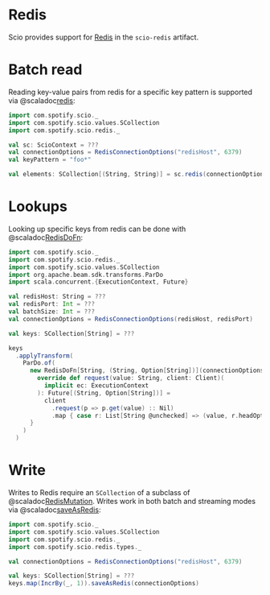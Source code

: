 # Redis

Scio provides support for [Redis](https://redis.io/) in the `scio-redis` artifact.

# Batch read

Reading key-value pairs from redis for a specific key pattern is supported via @scaladoc[redis](com.spotify.scio.redis.syntax.ScioContextOps#redis(connectionOptions:com.spotify.scio.redis.RedisConnectionOptions,keyPattern:String,batchSize:Int,outputParallelization:Boolean):com.spotify.scio.values.SCollection[(String,String)]):

```scala mdoc:compile-only
import com.spotify.scio._
import com.spotify.scio.values.SCollection
import com.spotify.scio.redis._

val sc: ScioContext = ???
val connectionOptions = RedisConnectionOptions("redisHost", 6379)
val keyPattern = "foo*"

val elements: SCollection[(String, String)] = sc.redis(connectionOptions, keyPattern)
```

# Lookups

Looking up specific keys from redis can be done with @scaladoc[RedisDoFn](com.spotify.scio.redis.RedisDoFn):

```scala mdoc:compile-only
import com.spotify.scio._
import com.spotify.scio.redis._
import com.spotify.scio.values.SCollection
import org.apache.beam.sdk.transforms.ParDo
import scala.concurrent.{ExecutionContext, Future}

val redisHost: String = ???
val redisPort: Int = ???
val batchSize: Int = ???
val connectionOptions = RedisConnectionOptions(redisHost, redisPort)

val keys: SCollection[String] = ???

keys
  .applyTransform(
    ParDo.of(
      new RedisDoFn[String, (String, Option[String])](connectionOptions, batchSize) {
        override def request(value: String, client: Client)(
          implicit ec: ExecutionContext
        ): Future[(String, Option[String])] =
          client
            .request(p => p.get(value) :: Nil)
            .map { case r: List[String @unchecked] => (value, r.headOption) }
      }
    )
  )
```

# Write

Writes to Redis require an `SCollection` of a subclass of @scaladoc[RedisMutation](com.spotify.scio.redis.types.RedisMutation).
Writes work in both batch and streaming modes via @scaladoc[saveAsRedis](com.spotify.scio.redis.syntax.SCollectionRedisOps#saveAsRedis(connectionOptions:com.spotify.scio.redis.RedisConnectionOptions,batchSize:Int):com.spotify.scio.io.ClosedTap[Nothing]):

```scala mdoc:compile-only
import com.spotify.scio._
import com.spotify.scio.values.SCollection
import com.spotify.scio.redis._
import com.spotify.scio.redis.types._

val connectionOptions = RedisConnectionOptions("redisHost", 6379)

val keys: SCollection[String] = ???
keys.map(IncrBy(_, 1)).saveAsRedis(connectionOptions)
```
